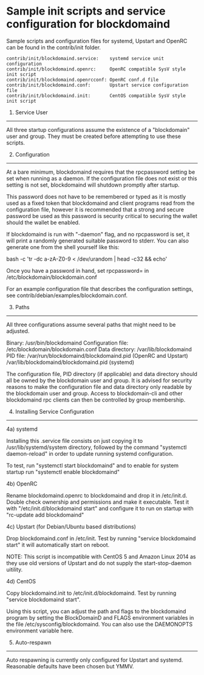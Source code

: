 Sample init scripts and service configuration for blockdomaind
==========================================================

Sample scripts and configuration files for systemd, Upstart and OpenRC
can be found in the contrib/init folder.

    contrib/init/blockdomaind.service:    systemd service unit configuration
    contrib/init/blockdomaind.openrc:     OpenRC compatible SysV style init script
    contrib/init/blockdomaind.openrcconf: OpenRC conf.d file
    contrib/init/blockdomaind.conf:       Upstart service configuration file
    contrib/init/blockdomaind.init:       CentOS compatible SysV style init script

1. Service User
---------------------------------

All three startup configurations assume the existence of a "blockdomain" user
and group.  They must be created before attempting to use these scripts.

2. Configuration
---------------------------------

At a bare minimum, blockdomaind requires that the rpcpassword setting be set
when running as a daemon.  If the configuration file does not exist or this
setting is not set, blockdomaind will shutdown promptly after startup.

This password does not have to be remembered or typed as it is mostly used
as a fixed token that blockdomaind and client programs read from the configuration
file, however it is recommended that a strong and secure password be used
as this password is security critical to securing the wallet should the
wallet be enabled.

If blockdomaind is run with "-daemon" flag, and no rpcpassword is set, it will
print a randomly generated suitable password to stderr.  You can also
generate one from the shell yourself like this:

bash -c 'tr -dc a-zA-Z0-9 < /dev/urandom | head -c32 && echo'

Once you have a password in hand, set rpcpassword= in /etc/blockdomain/blockdomain.conf

For an example configuration file that describes the configuration settings,
see contrib/debian/examples/blockdomain.conf.

3. Paths
---------------------------------

All three configurations assume several paths that might need to be adjusted.

Binary:              /usr/bin/blockdomaind
Configuration file:  /etc/blockdomain/blockdomain.conf
Data directory:      /var/lib/blockdomaind
PID file:            /var/run/blockdomaind/blockdomaind.pid (OpenRC and Upstart)
                     /var/lib/blockdomaind/blockdomaind.pid (systemd)

The configuration file, PID directory (if applicable) and data directory
should all be owned by the blockdomain user and group.  It is advised for security
reasons to make the configuration file and data directory only readable by the
blockdomain user and group.  Access to blockdomain-cli and other blockdomaind rpc clients
can then be controlled by group membership.

4. Installing Service Configuration
-----------------------------------

4a) systemd

Installing this .service file consists on just copying it to
/usr/lib/systemd/system directory, followed by the command
"systemctl daemon-reload" in order to update running systemd configuration.

To test, run "systemctl start blockdomaind" and to enable for system startup run
"systemctl enable blockdomaind"

4b) OpenRC

Rename blockdomaind.openrc to blockdomaind and drop it in /etc/init.d.  Double
check ownership and permissions and make it executable.  Test it with
"/etc/init.d/blockdomaind start" and configure it to run on startup with
"rc-update add blockdomaind"

4c) Upstart (for Debian/Ubuntu based distributions)

Drop blockdomaind.conf in /etc/init.  Test by running "service blockdomaind start"
it will automatically start on reboot.

NOTE: This script is incompatible with CentOS 5 and Amazon Linux 2014 as they
use old versions of Upstart and do not supply the start-stop-daemon uitility.

4d) CentOS

Copy blockdomaind.init to /etc/init.d/blockdomaind. Test by running "service blockdomaind start".

Using this script, you can adjust the path and flags to the blockdomaind program by
setting the BlockDomainD and FLAGS environment variables in the file
/etc/sysconfig/blockdomaind. You can also use the DAEMONOPTS environment variable here.

5. Auto-respawn
-----------------------------------

Auto respawning is currently only configured for Upstart and systemd.
Reasonable defaults have been chosen but YMMV.
